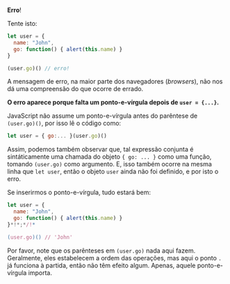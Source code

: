 **Erro**!

Tente isto:

```js run
let user = {
  name: "John",
  go: function() { alert(this.name) }
}

(user.go)() // erro!
```

A mensagem de erro, na maior parte dos navegadores (*browsers*), não nos dá uma compreensão do que ocorre de errado.

**O erro aparece porque falta um ponto-e-vírgula depois de `user = {...}`.**

JavaScript não assume um ponto-e-vírgula antes do parêntese de `(user.go)()`, por isso lê o código como:

```js no-beautify
let user = { go:... }(user.go)()
```

Assim, podemos também observar que, tal expressão conjunta é sintáticamente uma chamada do objeto `{ go: ... }` como uma função, tomando `(user.go)` como argumento. E, isso também ocorre na mesma linha que `let user`, então o objeto `user` ainda não foi definido, e por isto o erro.

Se inserirmos o ponto-e-vírgula, tudo estará bem:

```js run
let user = {
  name: "John",
  go: function() { alert(this.name) }
}*!*;*/!*

(user.go)() // 'John'
```

Por favor, note que os parênteses em `(user.go)` nada aqui fazem. Geralmente, eles estabelecem a ordem das operações, mas aqui o ponto `.` já funciona à partida, então não têm efeito algum. Apenas, aquele ponto-e-vírgula importa.
